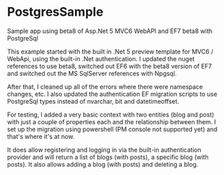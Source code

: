 # PostgresSample
Sample app using beta8 of Asp.Net 5 MVC6 WebAPI and EF7 beta8 with PostgreSql

This example started with the built in .Net 5 preview template for MVC6 / WebApi, using the built-in .Net authentication. I updated the nuget references to use beta8, switched out EF6 with the beta8 version of EF7 and switched out the MS SqlServer references with Npgsql.

After that, I cleaned up all of the errors where there were namespace changes, etc. I also updated the authentication EF migration scripts to use PostgreSql types instead of nvarchar, bit and datetimeoffset.

For testing, I added a very basic context with two entities (blog and post) with just a couple of properties each and the relationship between them. I set up the migration using powershell (PM console not supported yet) and that's where it's at now.

It does allow registering and logging in via the built-in authentication provider and will return a list of blogs (with posts), a specific blog (with posts). It also allows adding a blog (with posts) and deleting a blog.
